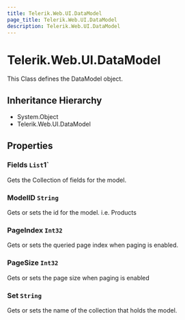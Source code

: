 ```yaml
---
title: Telerik.Web.UI.DataModel
page_title: Telerik.Web.UI.DataModel
description: Telerik.Web.UI.DataModel
---
```


# Telerik.Web.UI.DataModel

This Class defines the DataModel object.

## Inheritance Hierarchy

* System.Object
* Telerik.Web.UI.DataModel

## Properties

###  Fields `List`1`

Gets the Collection of fields for the model.

###  ModelID `String`

Gets or sets the id for the model. i.e. Products

###  PageIndex `Int32`

Gets or sets the queried page index when paging is enabled.

###  PageSize `Int32`

Gets or sets the page size when paging is enabled

###  Set `String`

Gets or sets the name of the collection that holds the model.


